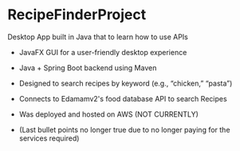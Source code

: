 # RecipeFinderProject
Desktop App built in Java that to learn how to use APIs
- JavaFX GUI for a user-friendly desktop experience
- Java + Spring Boot backend using Maven
- Designed to search recipes by keyword (e.g., “chicken,” “pasta”)
- Connects to Edamamv2's food database API to search Recipes
- Was deployed and hosted on AWS (NOT CURRENTLY)


- (Last bullet points no longer true due to no longer paying for the services required)
